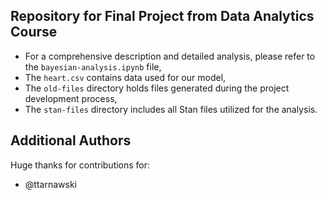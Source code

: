 ## **Repository for Final Project from Data Analytics Course**

- For a comprehensive description and detailed analysis, please refer to the `bayesian-analysis.ipynb` file,
- The `heart.csv` contains data used for our model,
- The `old-files` directory holds files generated during the project development process,
- The `stan-files` directory includes all Stan files utilized for the analysis.

## Additional Authors

Huge thanks for contributions for: 
- @ttarnawski
